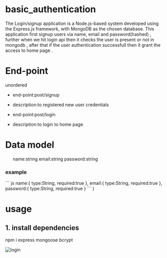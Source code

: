 # basic_authentication
The Login/signup application is a Node.js-based system developed using the Express.js framework, with MongoDB as the chosen database. This application first signup users via name, email and password(hashed) , further when we hit login api then it checks the user is present or not in mongodb , after that if the user authentication successfull then it grant the access to home page .

# End-point
unordered
  + end-point:post/signup
  + description:to registered new user credentials

  + end-point:post/login
  + description:to login to home page
 

# Data model
<ul>
 name:string
 email:string
 password:string 
</ul>
<h3>example</h3>
``` js
name:{
       type:String,
       required:true   
    },
    email:{
        type:String,
        required:true 
    },
    password:{
        type:String,
        required:true 
    }
```
)

# usage

<h2>1. install dependencies</h2>
npm i express mongoose bcrypt

![login]([https://octodex.github.com/images/minion.png](https://banner2.cleanpng.com/20180426/lwq/kisspng-computer-icons-login-management-user-5ae155f3386149.6695613615247170432309.jpg))






